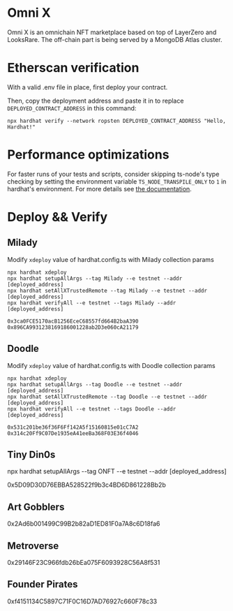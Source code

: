 # Omni X

Omni X is an omnichain NFT marketplace based on top of LayerZero and LooksRare. The off-chain part is being served by a MongoDB Atlas cluster.

# Etherscan verification

With a valid .env file in place, first deploy your contract.

Then, copy the deployment address and paste it in to replace `DEPLOYED_CONTRACT_ADDRESS` in this command:

```shell
npx hardhat verify --network ropsten DEPLOYED_CONTRACT_ADDRESS "Hello, Hardhat!"
```

# Performance optimizations

For faster runs of your tests and scripts, consider skipping ts-node's type checking by setting the environment variable `TS_NODE_TRANSPILE_ONLY` to `1` in hardhat's environment. For more details see [the documentation](https://hardhat.org/guides/typescript.html#performance-optimizations).

# Deploy && Verify

## Milady
Modify `xdeploy` value of hardhat.config.ts with Milady collection params
```
npx hardhat xdeploy
npx hardhat setupAllArgs --tag Milady --e testnet --addr [deployed_address]
npx hardhat setAllXTrustedRemote --tag Milady --e testnet --addr [deployed_address]
npx hardhat verifyAll --e testnet --tags Milady --addr [deployed_address]

0x3ca0FCE5170acB1256EceC68557fd664B2baA390
0x896CA9931238169186001228ab2D3e060cA21179
```

## Doodle
Modify `xdeploy` value of hardhat.config.ts with Doodle collection params
```
npx hardhat xdeploy
npx hardhat setupAllArgs --tag Doodle --e testnet --addr [deployed_address]
npx hardhat setAllXTrustedRemote --tag Doodle --e testnet --addr [deployed_address]
npx hardhat verifyAll --e testnet --tags Doodle --addr [deployed_address]

0x531c201be36f36F6Ff142A5f15160815e01cC7A2
0x314c20Ff9C07De1935eA41eeBa368F03E36f4046
```

## Tiny Din0s
npx hardhat setupAllArgs --tag ONFT --e testnet --addr [deployed_address]

0x5D09D30D76EBBA528522f9b3c4BD6D861228Bb2b

## Art Gobblers
0x2Ad6b001499C99B2b82aD1ED81F0a7A8c6D18fa6

## Metroverse
0x29146F23C966fdb26bEa075F6093928C56A8f531

## Founder Pirates
0xf4151134C5897C71F0C16D7AD76927c660F78c33